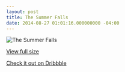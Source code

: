 ```yaml
---
layout: post
title: The Summer Falls
date: 2014-08-27 01:01:16.000000000 -04:00
---
```

![The Summer Falls](/content/images/2014/Aug/theSummerFalls.gif)

[View full size](https://d13yacurqjgara.cloudfront.net/users/6084/screenshots/1700883/thesummerfalls.gif)

[Check it out on Dribbble](https://dribbble.com/shots/1700883-The-Summer-Falls#comment-3904575)
